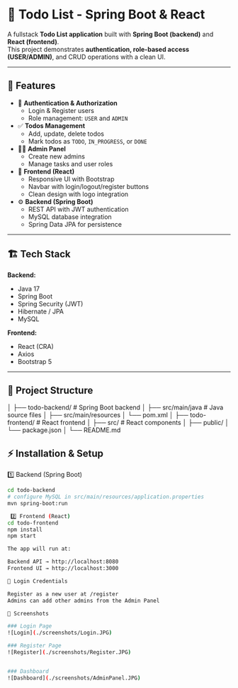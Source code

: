 # 📝 Todo List - Spring Boot & React

A fullstack **Todo List application** built with **Spring Boot (backend)** and **React (frontend)**.  
This project demonstrates **authentication, role-based access (USER/ADMIN)**, and CRUD operations with a clean UI.

---

## 🚀 Features

- 🔐 **Authentication & Authorization**
  - Login & Register users
  - Role management: `USER` and `ADMIN`
- ✅ **Todos Management**
  - Add, update, delete todos
  - Mark todos as `TODO`, `IN_PROGRESS`, or `DONE`
- 👨‍💼 **Admin Panel**
  - Create new admins
  - Manage tasks and user roles
- 🎨 **Frontend (React)**
  - Responsive UI with Bootstrap
  - Navbar with login/logout/register buttons
  - Clean design with logo integration
- ⚙️ **Backend (Spring Boot)**
  - REST API with JWT authentication
  - MySQL database integration
  - Spring Data JPA for persistence

---

## 🏗️ Tech Stack

**Backend:**
- Java 17
- Spring Boot
- Spring Security (JWT)
- Hibernate / JPA
- MySQL

**Frontend:**
- React (CRA)
- Axios
- Bootstrap 5

---

## 📂 Project Structure
│
├── todo-backend/ # Spring Boot backend
│ ├── src/main/java # Java source files
│ ├── src/main/resources
│ └── pom.xml
│
├── todo-frontend/ # React frontend
│ ├── src/ # React components
│ ├── public/
│ └── package.json
│
└── README.md


## ⚡ Installation & Setup

 1️⃣ Backend (Spring Boot)
```bash
cd todo-backend
# configure MySQL in src/main/resources/application.properties
mvn spring-boot:run

 2️⃣ Frontend (React)
cd todo-frontend
npm install
npm start

The app will run at:

Backend API → http://localhost:8080
Frontend UI → http://localhost:3000

🔑 Login Credentials

Register as a new user at /register
Admins can add other admins from the Admin Panel

📸 Screenshots

### Login Page
![Login](./screenshots/Login.JPG)

### Register Page
![Register](./screenshots/Register.JPG)


### Dashboard
![Dashboard](./screenshots/AdminPanel.JPG)
